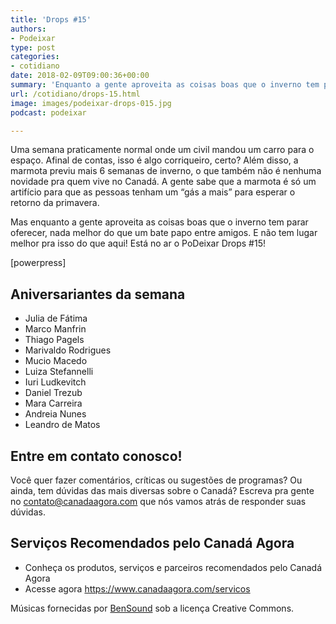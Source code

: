 ```yaml
---
title: 'Drops #15'
authors:
- Podeixar
type: post
categories:
- cotidiano
date: 2018-02-09T09:00:36+00:00
summary: 'Enquanto a gente aproveita as coisas boas que o inverno tem parar oferecer, nada melhor do que um bate papo entre amigos. E não tem lugar melhor pra isso do que aqui! Está no ar o PoDeixar Drops #15!'
url: /cotidiano/drops-15.html
image: images/podeixar-drops-015.jpg
podcast: podeixar

---
```

Uma semana praticamente normal onde um civil mandou um carro para o espaço. Afinal de contas, isso é algo corriqueiro, certo? Além disso, a marmota previu mais 6 semanas de inverno, o que também não é nenhuma novidade pra quem vive no Canadá. A gente sabe que a marmota é só um artifício para que as pessoas tenham um &#8220;gás a mais&#8221; para esperar o retorno da primavera.

Mas enquanto a gente aproveita as coisas boas que o inverno tem parar oferecer, nada melhor do que um bate papo entre amigos. E não tem lugar melhor pra isso do que aqui! Está no ar o PoDeixar Drops #15!

[powerpress]

## Aniversariantes da semana

  * Julia de Fátima
  * Marco Manfrin
  * Thiago Pagels
  * Marivaldo Rodrigues
  * Mucio Macedo
  * Luiza Stefannelli
  * Iuri Ludkevitch
  * Daniel Trezub
  * Mara Carreira
  * Andreia Nunes
  * Leandro de Matos

## Entre em contato conosco!

Você quer fazer comentários, críticas ou sugestões de programas? Ou ainda, tem dúvidas das mais diversas sobre o Canadá? Escreva pra gente no <contato@canadaagora.com> que nós vamos atrás de responder suas dúvidas.

## Serviços Recomendados pelo Canadá Agora

  * Conheça os produtos, serviços e parceiros recomendados pelo Canadá Agora
  * Acesse agora <https://www.canadaagora.com/servicos>

Músicas fornecidas por <a href="http://www.bensound.com/" target="_blank" rel="noopener noreferrer">BenSound</a> sob a licença Creative Commons.